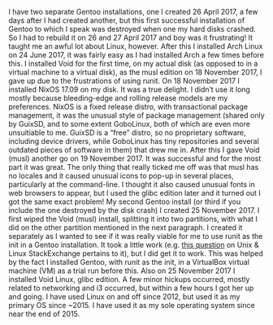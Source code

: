 I have two separate Gentoo installations, one I created 26 April 2017, a few days after I had created another, but this first successful installation of Gentoo to which I speak was destroyed when one my hard disks crashed. So I had to rebuild it on 26 and 27 April 2017 and boy was it frustrating! It taught me an awful lot about Linux, however. 
After this I installed Arch Linux on 24 June 2017, it was fairly easy as I had installed Arch a few times before this. 
I installed Void for the first time, on my actual disk (as opposed to in a virtual machine to a virtual disk), as the musl edition on 18 November 2017, I gave up due to the frustrations of using runit. 
On 18 November 2017 I installed NixOS 17.09 on my disk. It was a true delight. I didn’t use it long mostly because bleeding-edge and rolling release models are my preferences. NixOS is a fixed release distro, with transactional package management, it was the unusual style of package management (shared only by GuixSD, and to some extent GoboLinux, both of which are even more unsuitiable to me. GuixSD is a “free” distro, so no proprietary software, including device drivers, while GoboLinux has tiny repositories and several outdated pieces of software in them) that drew me in. 
After this I gave Void (musl) another go on 19 November 2017. It was successful and for the most part it was great. The only thing that really ticked me off was that musl has no locales and it caused unusual icons to pop-up in several places, particularly at the command-line. I thought it also caused unusual fonts in web browsers to appear, but I used the glibc edition later and it turned out I got the same exact problem!
My second Gentoo install (or third if you include the one destroyed by the disk crash) I created 25 November 2017. I first wiped the Void (musl) install, splitting it into two partitions, with what I did on the other partition mentioned in the next paragraph. I created it separately as I wanted to see if it was really viable for me to use runit as the init in a Gentoo installation. It took a little work (e.g. [this question](https://unix.stackexchange.com/questions/407091/on-gentoo-how-can-one-connect-to-the-wifi-from-the-command-line-without-the-net) on Unix & Linux StackExchange pertains to it), but I did get it to work. This was helped by the fact I installed Gentoo, with runit as the init, in a VirtualBox virtual machine (VM) as a trial run before this. 
Also on 25 November 2017 I installed Void Linux, glibc edition. A few minor hickups occurred, mostly related to networking and i3 occurred, but within a few hours I got her up and going. 
I have used Linux on and off since 2012, but used it as my primary OS since ~2015. I have used it as my sole operating system since near the end of 2015.

